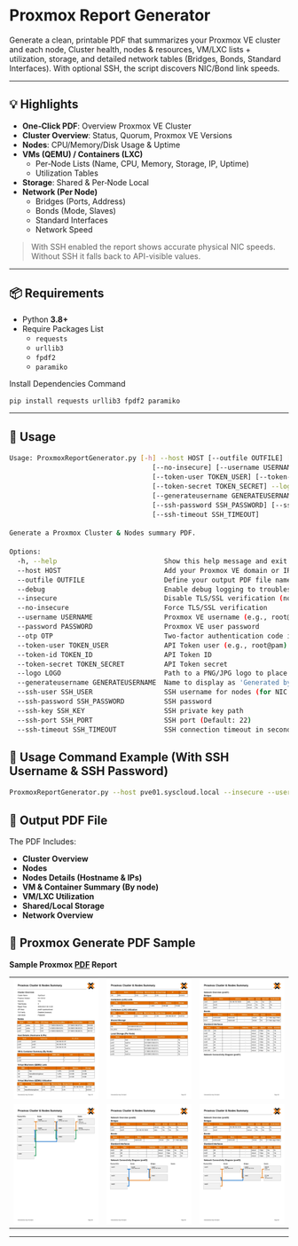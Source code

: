 # Proxmox Report Generator

Generate a clean, printable PDF that summarizes your Proxmox VE cluster and each node, Cluster health, nodes & resources, VM/LXC lists + utilization, storage, and detailed network tables (Bridges, Bonds, Standard Interfaces). With optional SSH, the script discovers NIC/Bond link speeds.

---

## 💡 Highlights

- **One‑Click PDF**: Overview Proxmox VE Cluster
- **Cluster Overview**: Status, Quorum, Proxmox VE Versions
- **Nodes**: CPU/Memory/Disk Usage & Uptime
- **VMs (QEMU) / Containers (LXC)**
  - Per‑Node Lists (Name, CPU, Memory, Storage, IP, Uptime)
  - Utilization Tables
- **Storage**: Shared & Per‑Node Local
- **Network (Per Node)**
  - Bridges (Ports, Address)
  - Bonds (Mode, Slaves)
  - Standard Interfaces
  - Network Speed
> With SSH enabled the report shows accurate physical NIC speeds. Without SSH it falls back to API-visible values.

---

## 📦 Requirements

- Python **3.8+**
- Require Packages List
  - `requests`
  - `urllib3`
  - `fpdf2`
  - `paramiko`

Install Dependencies Command

```bash
pip install requests urllib3 fpdf2 paramiko
```

---

## 📝 Usage
```bash
Usage: ProxmoxReportGenerator.py [-h] --host HOST [--outfile OUTFILE] [--debug] [--insecure]
                                    [--no-insecure] [--username USERNAME] [--password PASSWORD] [--otp OTP]
                                    [--token-user TOKEN_USER] [--token-id TOKEN_ID]
                                    [--token-secret TOKEN_SECRET] --logo LOGO
                                    [--generateusername GENERATEUSERNAME] [--ssh-user SSH_USER]
                                    [--ssh-password SSH_PASSWORD] [--ssh-key SSH_KEY] [--ssh-port SSH_PORT]
                                    [--ssh-timeout SSH_TIMEOUT]

Generate a Proxmox Cluster & Nodes summary PDF.

Options:
  -h, --help                           Show this help message and exit
  --host HOST                          Add your Proxmox VE domain or IP address
  --outfile OUTFILE                    Define your output PDF file name (e.g., report.pdf)
  --debug                              Enable debug logging to troubleshoot PDF generation
  --insecure                           Disable TLS/SSL verification (not recommended)
  --no-insecure                        Force TLS/SSL verification
  --username USERNAME                  Proxmox VE username (e.g., root@pam)
  --password PASSWORD                  Proxmox VE user password
  --otp OTP                            Two-factor authentication code if required
  --token-user TOKEN_USER              API Token user (e.g., root@pam)
  --token-id TOKEN_ID                  API Token ID
  --token-secret TOKEN_SECRET          API Token secret
  --logo LOGO                          Path to a PNG/JPG logo to place in the PDF header
  --generateusername GENERATEUSERNAME  Name to display as 'Generated by' in the PDF footer
  --ssh-user SSH_USER                  SSH username for nodes (for NIC speeds / IP ARP fallback)
  --ssh-password SSH_PASSWORD          SSH password
  --ssh-key SSH_KEY                    SSH private key path
  --ssh-port SSH_PORT                  SSH port (Default: 22)
  --ssh-timeout SSH_TIMEOUT            SSH connection timeout in seconds (Default: 8)
```
## 📝 Usage Command Example (With SSH Username & SSH Password)
```bash
ProxmoxReportGenerator.py --host pve01.syscloud.local --insecure --username root@pam --password "xxxxx" --logo "C:\Proxmox.png" --generateusername "Aung Thu Myint" --ssh-user root --ssh-password "xxxxx"
```
## 🎯 Output PDF File

The PDF Includes:

- **Cluster Overview**
- **Nodes**
- **Nodes Details (Hostname & IPs)**
- **VM & Container Summary (By node)**
- **VM/LXC Utilization**
- **Shared/Local Storage**
- **Network Overview**

## 📂 Proxmox Generate PDF Sample

<p>
  <strong>Sample Proxmox <a href="https://github.com/AungThuMyint/ProxmoxReportGenerator/blob/main/Report/Proxmox_Summary.pdf">PDF</a> Report</strong>
</p>

<table>
  <tr>
    <td><img src="https://raw.githubusercontent.com/AungThuMyint/ProxmoxReportGenerator/refs/heads/main/Report/Page1.jpg" alt="Page1" width="260"></td>
    <td><img src="https://raw.githubusercontent.com/AungThuMyint/ProxmoxReportGenerator/refs/heads/main/Report/Page2.jpg" alt="Page2" width="260"></td>
    <td><img src="https://raw.githubusercontent.com/AungThuMyint/ProxmoxReportGenerator/refs/heads/main/Report/Page3.jpg" alt="Page3" width="260"></td>
  </tr>
  <tr>
    <td><img src="https://raw.githubusercontent.com/AungThuMyint/ProxmoxReportGenerator/refs/heads/main/Report/Page4.jpg" alt="Page4" width="260"></td>
    <td><img src="https://raw.githubusercontent.com/AungThuMyint/ProxmoxReportGenerator/refs/heads/main/Report/Page5.jpg" alt="Page5" width="260"></td>
    <td><img src="https://raw.githubusercontent.com/AungThuMyint/ProxmoxReportGenerator/refs/heads/main/Report/Page6.jpg" alt="Page6" width="260"></td>
  </tr>
</table>

---
